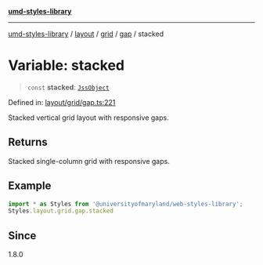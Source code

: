 [**umd-styles-library**](../../../../../../README.md)

***

[umd-styles-library](../../../../../../modules.md) / [layout](../../../../../README.md) / [grid](../../../README.md) / [gap](../README.md) / stacked

# Variable: stacked

> `const` **stacked**: [`JssObject`](../../../../../../utilities/namespaces/transform/type-aliases/JssObject.md)

Defined in: [layout/grid/gap.ts:221](https://github.com/UMD-Digital/design-system/blob/8c958a0419ab79ba8bcba0aabd12f79a69ac5834/packages/styles/source/layout/grid/gap.ts#L221)

Stacked vertical grid layout with responsive gaps.

## Returns

Stacked single-column grid with responsive gaps.

## Example

```typescript
import * as Styles from '@universityofmaryland/web-styles-library';
Styles.layout.grid.gap.stacked
```

## Since

1.8.0
